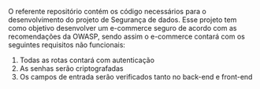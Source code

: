 O referente repositório contém os código necessários para o desenvolvimento do projeto de Segurança de dados.
Esse projeto tem como objetivo desenvolver um e-commerce seguro de acordo com as recomendações da OWASP, sendo assim o 
e-commerce contará com os seguintes requisitos não funcionais:

1. Todas as rotas contará com autenticação
2. As senhas serão criptografadas
3. Os campos de entrada serão verificados tanto no back-end e front-end
